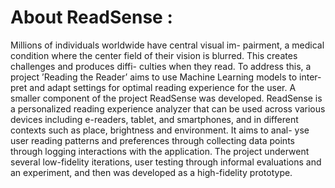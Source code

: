 <!-- # ReadSense

Frontend of ReadSense. Developed using NextJs.

## Development Setup

- Create a .env.local file by copying [.env.local.example](./.env.local.example). And update `NEXTAUTH_SECRET`.
- Run the backend API. Follow the instruction [here](../ReadSenseApi/README.md).
- You can view your app by running `npm run dev` inside your terminal and navigating to localhost:3000 in the browser. -->

 # About ReadSense :
Millions of individuals worldwide have central visual im-
pairment, a medical condition where the center field of their
vision is blurred. This creates challenges and produces diffi-
culties when they read. To address this, a project ’Reading
the Reader’ aims to use Machine Learning models to inter-
pret and adapt settings for optimal reading experience for
the user. A smaller component of the project ReadSense was
developed. 
ReadSense is a personalized reading experience
analyzer that can be used across various devices including
e-readers, tablet, and smartphones, and in different contexts
such as place, brightness and environment. It aims to anal-
yse user reading patterns and preferences through collecting
data points through logging interactions with the application.
The project underwent several low-fidelity iterations, user
testing through informal evaluations and an experiment, and
then was developed as a high-fidelity prototype.
